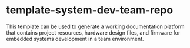 # template-system-dev-team-repo

This template can be used to generate a working documentation platform that contains project resources, hardware design files, and firmware for embedded systems development in a team environment.
